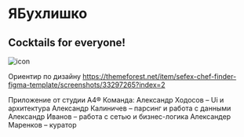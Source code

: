 # ЯБухлишко

## Cocktails for everyone!

![icon](https://user-images.githubusercontent.com/43482216/145111348-fbba51ef-2a59-401d-aea4-0c4b0050fc99.png)

Ориентир по дизайну https://themeforest.net/item/sefex-chef-finder-figma-template/screenshots/33297265?index=2


Приложение от студии А4®
Команда:
  Александр Ходосов – Ui и архитектура
  Александр Калиничев – парсинг и работа с данными
  Александр Иванов – работа с сетью и бизнес-логика
  Александер Маренков – куратор 
